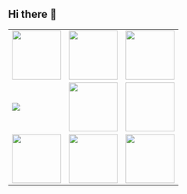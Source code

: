 ## Hi there 👋

<table>
 <tr>
   <td><img width="100" height="100" style="display: inline-block;" src="https://cdn.jsdelivr.net/gh/devicons/devicon@latest/icons/html5/html5-original-wordmark.svg" /></td>
    <td><img width="100" height="100" style="display: inline-block;" src="https://cdn.jsdelivr.net/gh/devicons/devicon@latest/icons/css3/css3-original-wordmark.svg" /></td>
   <td><img width="100" height="100" style="display: inline-block;" src="https://cdn.jsdelivr.net/gh/devicons/devicon@latest/icons/javascript/javascript-original.svg" /></td>
 </tr>
 <tr>
  <td><img src="https://cdn.jsdelivr.net/gh/devicons/devicon@latest/icons/csharp/csharp-original.svg" /></td>
  <td><img width="100" height="100" style="display: inline-block;" src="https://cdn.jsdelivr.net/gh/devicons/devicon@latest/icons/entityframeworkcore/entityframeworkcore-original.svg" /></td>
  <td><img width="100" height="100" href="https://www.google.com/url?sa=i&url=https%3A%2F%2Fcsharp.webdelphi.ru%2Fmarshrutizaciya-v-asp-net-core-sozdanie-sobstvennyx-ogranichenij-marshrutov-interfejs-irouteconstraint%2F&psig=AOvVaw2z4okxLPlC4oBZx64HUp32&ust=1760121342915000&source=images&cd=vfe&opi=89978449&ved=0CBUQjRxqFwoTCNiTnJDhl5ADFQAAAAAdAAAAABAL"/></td>
 </tr>
 <tr>
  <td><img width="100" height="100" style="display: inline-block;" src="https://cdn.jsdelivr.net/gh/devicons/devicon@latest/icons/postgresql/postgresql-original-wordmark.svg" /></td>
  <td> <img width="100" height="100" style="display: inline-block;" src="https://cdn.jsdelivr.net/gh/devicons/devicon@latest/icons/git/git-original.svg" /></td>
  <td><img width="100" height="100" style="display: inline-block;" src="https://cdn.jsdelivr.net/gh/devicons/devicon@latest/icons/kotlin/kotlin-original-wordmark.svg" /></td>
 </tr>
</table>




 



          
